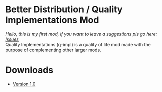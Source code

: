# Better Distribution / Quality Implementations Mod
_Hello, this is my first mod, if you want to leave a suggestions pls go here: [Issues](https://github.com/Rex-Hm/Quality-Implementations-Mod/issues)_<br>
Quality Implementations (q-impl) is a quality of life mod made with the purpose of complementing other larger mods.

# Downloads
- [Version 1.0](https://github.com/Rex-Hm/Quality-Implementations-Mod/archive/refs/tags/1.0.zip)
